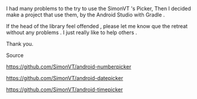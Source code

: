 I had many problems to the try to use the SimonVT 's Picker, Then I decided make a project that use them, by the Android Studio with Gradle .

If the head of the library feel offended , please let me know que the retreat without any problems . I just really like to help others .

Thank you.



Source

https://github.com/SimonVT/android-numberpicker

https://github.com/SimonVT/android-datepicker

https://github.com/SimonVT/android-timepicker